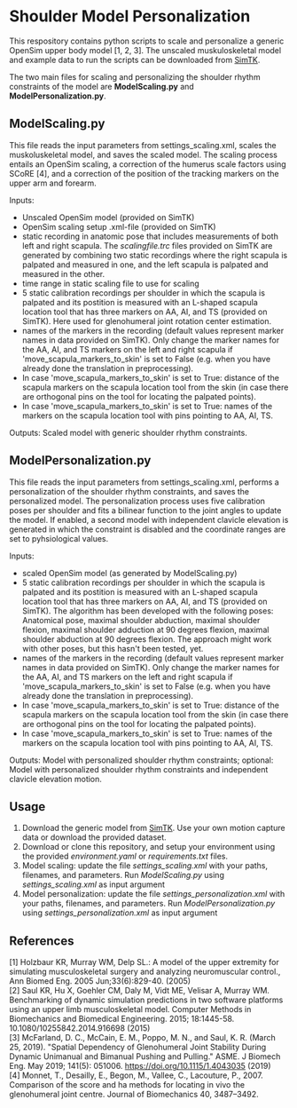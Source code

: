 # Shoulder Model Personalization
This respository contains python scripts to scale and personalize a generic OpenSim upper body model [1, 2, 3].
The unscaled muskuloskeletal model and example data to run the scripts can be downloaded from [SimTK](https://simtk.org/projects/shoulder-perso).

The two main files for scaling and personalizing the shoulder rhythm constraints of the model are **ModelScaling.py** and **ModelPersonalization.py**. 

## ModelScaling.py
This file reads the input parameters from settings_scaling.xml, scales the muskoluskeletal model, and saves the scaled model.
The scaling process entails an OpenSim scaling, a correction of the humerus scale factors using SCoRE [4], and a correction of the position of the tracking markers on the upper arm and forearm.

Inputs:
- Unscaled OpenSim model (provided on SimTK)
- OpenSim scaling setup .xml-file (provided on SimTK)
- static recording in anatomic pose that includes measurements of both left and right scapula. The *scalingfile.trc* files provided on SimTK are generated by combining two static recordings where the right scapula is palpated and measured in one, and the left scapula is palpated and measured in the other.
- time range in static scaling file to use for scaling
- 5 static calibration recordings per shoulder in which the scapula is palpated and its postition is measured with an L-shaped scapula location tool that has three markers on AA, AI, and TS (provided on SimTK). Here used for glenohumeral joint rotation center estimation.  
- names of the markers in the recording (default values represent marker names in data provided on SimTK). Only change the marker names for the AA, AI, and TS markers on the left and right scapula if 'move_scapula_markers_to_skin' is set to False (e.g. when you have already done the translation in preprocessing). 
- In case 'move_scapula_markers_to_skin' is set to True: distance of the scapula markers on the scapula location tool from the skin (in case there are orthogonal pins on the tool for locating the palpated points).
- In case 'move_scapula_markers_to_skin' is set to True: names of the markers on the scapula location tool with pins pointing to AA, AI, TS.

Outputs: Scaled model with generic shoulder rhythm constraints.

## ModelPersonalization.py
This file reads the input parameters from settings_scaling.xml, performs a personalization of the shoulder rhythm constraints, and saves the personalized model.
The personalization process uses five calibration poses per shoulder and fits a bilinear function to the joint angles to update the model. If enabled, a second model with independent clavicle elevation is generated in which the constraint is disabled and the coordinate ranges are set to pyhsiological values.

Inputs:
- scaled OpenSim model (as generated by ModelScaling.py)
- 5 static calibration recordings per shoulder in which the scapula is palpated and its postition is measured with an L-shaped scapula location tool that has three markers on AA, AI, and TS (provided on SimTK). The algorithm has been developed with the following poses: Anatomical pose, maximal shoulder abduction, maximal shoulder flexion, maximal shoulder adduction at 90 degrees flexion, maximal shoulder abduction at 90 degrees flexion. The approach might work with other poses, but this hasn't been tested, yet.  
- names of the markers in the recording (default values represent marker names in data provided on SimTK). Only change the marker names for the AA, AI, and TS markers on the left and right scapula if 'move_scapula_markers_to_skin' is set to False (e.g. when you have already done the translation in preprocessing). 
- In case 'move_scapula_markers_to_skin' is set to True: distance of the scapula markers on the scapula location tool from the skin (in case there are orthogonal pins on the tool for locating the palpated points).
- In case 'move_scapula_markers_to_skin' is set to True: names of the markers on the scapula location tool with pins pointing to AA, AI, TS.

Outputs: Model with personalized shoulder rhythm constraints; optional: Model with personalized shoulder rhythm constraints and independent clavicle elevation motion.

## Usage
1. Download the generic model from [SimTK](https://simtk.org/projects/shoulder-perso). Use your own motion capture data or download the provided dataset.
2. Download or clone this repository, and setup your environment using the provided *environment.yaml* or *requirements.txt* files.
3. Model scaling: update the file *settings_scaling.xml* with your paths, filenames, and parameters. Run *ModelScaling.py* using *settings_scaling.xml* as input argument
4. Model personalization: update the file *settings_personalization.xml* with your paths, filenames, and parameters. Run *ModelPersonalization.py* using *settings_personalization.xml* as input argument

## References
[1] Holzbaur KR, Murray WM, Delp SL.: A model of the upper extremity for simulating musculoskeletal surgery and analyzing neuromuscular control., Ann Biomed Eng. 2005 Jun;33(6):829-40. (2005)         
[2] Saul KR, Hu X, Goehler CM, Daly M, Vidt ME, Velisar A, Murray WM. Benchmarking of dynamic simulation predictions in two software platforms using an upper limb musculoskeletal model. Computer Methods in Biomechanics and Biomedical Engineering. 2015; 18:1445-58. 10.1080/10255842.2014.916698 (2015)            
[3] McFarland, D. C., McCain, E. M., Poppo, M. N., and Saul, K. R. (March 25, 2019). "Spatial Dependency of Glenohumeral Joint Stability During Dynamic Unimanual and Bimanual Pushing and Pulling." ASME. J Biomech Eng. May 2019; 141(5): 051006. https://doi.org/10.1115/1.4043035 (2019)             
[4] Monnet, T., Desailly, E., Begon, M., Vallee, C., Lacouture, P., 2007. Comparison of the score and ha methods for locating in vivo the glenohumeral joint centre. Journal of Biomechanics 40, 3487–3492.         